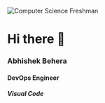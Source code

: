 ![Computer Science Freshman](https://github.com/Ashutosh-aws/Ab6353/blob/main/header_.png)
# Hi there 👋
### Abhishek Behera
#### DevOps Engineer
##### Visual Code
